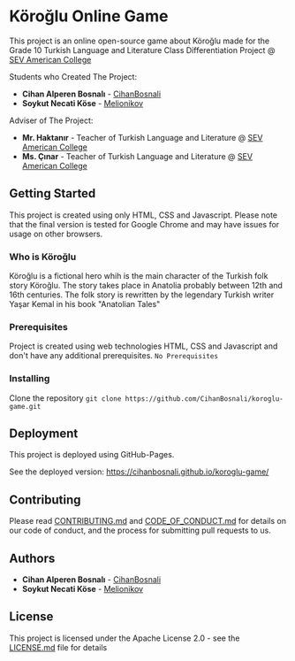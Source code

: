 # Köroğlu Online Game

This project is an online open-source game about Köroğlu made for the Grade 10 Turkish Language and Literature Class Differentiation Project @ [SEV American College](https://www.sevkoleji.k12.tr/en/)

Students who Created The Project:
* **Cihan Alperen Bosnalı** - [CihanBosnali](https://github.com/CihanBosnali)
* **Soykut Necati Köse** - [Melionikov](https://github.com/Melionikov)

Adviser of The Project:
* **Mr. Haktanır** - Teacher of Turkish Language and Literature @ [SEV American College](https://www.sevkoleji.k12.tr/en/)
* **Ms. Çınar** - Teacher of Turkish Language and Literature @ [SEV American College](https://www.sevkoleji.k12.tr/en/)

## Getting Started
This project is created using only HTML, CSS and Javascript. Please note that the final version is tested for Google Chrome and may have issues for usage on other browsers.

### Who is Köroğlu
Köroğlu is a fictional hero whih is the main character of the Turkish folk story Köroğlu. The story takes place in Anatolia probably between 12th and 16th centuries. The folk story is rewritten by the legendary Turkish writer Yaşar Kemal in his book "Anatolian Tales"
  
### Prerequisites
  Project is created using web technologies HTML, CSS and Javascript and don't have any additional prerequisites.
  ```No Prerequisites```
  
### Installing
  Clone the repository
  ```git clone https://github.com/CihanBosnali/koroglu-game.git```
  
## Deployment
  This project is deployed using GitHub-Pages.
  
  See the deployed version: https://cihanbosnali.github.io/koroglu-game/

## Contributing

Please read [CONTRIBUTING.md](https://github.com/CihanBosnali/koroglu-game/blob/master/CONTRIBUTING.md) and [CODE_OF_CONDUCT.md](https://github.com/CihanBosnali/koroglu-game/blob/master/CODE_OF_CONDUCT.md) for details on our code of conduct, and the process for submitting pull requests to us.

## Authors

* **Cihan Alperen Bosnalı** - [CihanBosnali](https://github.com/CihanBosnali)
* **Soykut Necati Köse** - [Melionikov](https://github.com/Melionikov)

## License

This project is licensed under the Apache License 2.0 - see the [LICENSE.md](https://github.com/CihanBosnali/koroglu-game/blob/master/LICENSE) file for details
